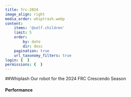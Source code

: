 ```yaml
---
title: frc-2024
image_align: right
media_order: whiptrash.webp
content:
    items: '@self.children'
    limit: 5
    order:
        by: date
        dir: desc
    pagination: true
    url_taxonomy_filters: true
login: {  }
permissions: {  }
---
```


##Whiplash
Our robot for the 2024 FRC Crescendo Season
#### Performance
